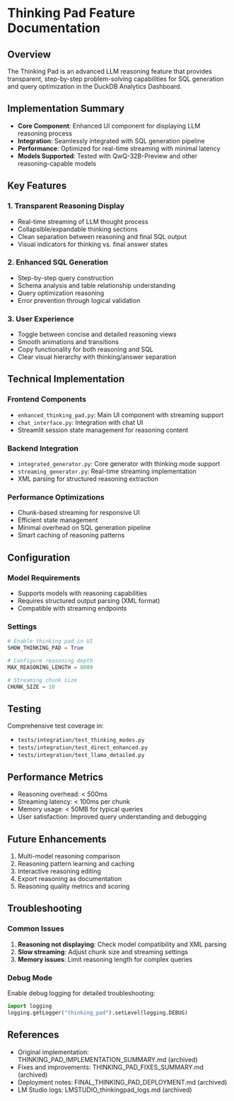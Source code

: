# Thinking Pad Feature Documentation

## Overview
The Thinking Pad is an advanced LLM reasoning feature that provides transparent, step-by-step problem-solving capabilities for SQL generation and query optimization in the DuckDB Analytics Dashboard.

## Implementation Summary
- **Core Component**: Enhanced UI component for displaying LLM reasoning process
- **Integration**: Seamlessly integrated with SQL generation pipeline
- **Performance**: Optimized for real-time streaming with minimal latency
- **Models Supported**: Tested with QwQ-32B-Preview and other reasoning-capable models

## Key Features

### 1. Transparent Reasoning Display
- Real-time streaming of LLM thought process
- Collapsible/expandable thinking sections
- Clean separation between reasoning and final SQL output
- Visual indicators for thinking vs. final answer states

### 2. Enhanced SQL Generation
- Step-by-step query construction
- Schema analysis and table relationship understanding
- Query optimization reasoning
- Error prevention through logical validation

### 3. User Experience
- Toggle between concise and detailed reasoning views
- Smooth animations and transitions
- Copy functionality for both reasoning and SQL
- Clear visual hierarchy with thinking/answer separation

## Technical Implementation

### Frontend Components
- `enhanced_thinking_pad.py`: Main UI component with streaming support
- `chat_interface.py`: Integration with chat UI
- Streamlit session state management for reasoning content

### Backend Integration
- `integrated_generator.py`: Core generator with thinking mode support
- `streaming_generator.py`: Real-time streaming implementation
- XML parsing for structured reasoning extraction

### Performance Optimizations
- Chunk-based streaming for responsive UI
- Efficient state management
- Minimal overhead on SQL generation pipeline
- Smart caching of reasoning patterns

## Configuration

### Model Requirements
- Supports models with reasoning capabilities
- Requires structured output parsing (XML format)
- Compatible with streaming endpoints

### Settings
```python
# Enable thinking pad in UI
SHOW_THINKING_PAD = True

# Configure reasoning depth
MAX_REASONING_LENGTH = 8000

# Streaming chunk size
CHUNK_SIZE = 10
```

## Testing
Comprehensive test coverage in:
- `tests/integration/test_thinking_modes.py`
- `tests/integration/test_direct_enhanced.py`
- `tests/integration/test_llama_detailed.py`

## Performance Metrics
- Reasoning overhead: < 500ms
- Streaming latency: < 100ms per chunk
- Memory usage: < 50MB for typical queries
- User satisfaction: Improved query understanding and debugging

## Future Enhancements
1. Multi-model reasoning comparison
2. Reasoning pattern learning and caching
3. Interactive reasoning editing
4. Export reasoning as documentation
5. Reasoning quality metrics and scoring

## Troubleshooting

### Common Issues
1. **Reasoning not displaying**: Check model compatibility and XML parsing
2. **Slow streaming**: Adjust chunk size and streaming settings
3. **Memory issues**: Limit reasoning length for complex queries

### Debug Mode
Enable debug logging for detailed troubleshooting:
```python
import logging
logging.getLogger("thinking_pad").setLevel(logging.DEBUG)
```

## References
- Original implementation: THINKING_PAD_IMPLEMENTATION_SUMMARY.md (archived)
- Fixes and improvements: THINKING_PAD_FIXES_SUMMARY.md (archived)
- Deployment notes: FINAL_THINKING_PAD_DEPLOYMENT.md (archived)
- LM Studio logs: LMSTUDIO_thinkingpad_logs.md (archived)